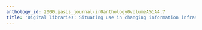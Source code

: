 ```yaml
---
anthology_id: 2000.jasis_journal-ir0anthology0volumeA51A4.7
title: 'Digital libraries: Situating use in changing information infrastructure'
---
```

